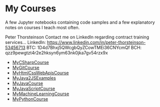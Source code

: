 # My Courses

A few Jupyter notebooks containing code samples and a few explanatory notes on courses I teach most often.

Peter Thorsteinson
Contact me on LinkedIn regarding contract training services...
LinkedIn: https://www.linkedin.com/in/peter-thorsteinson-53456713
BTC: 1D4d7Bhxj5QWcgbQyZCowTMEi36CNYcmQf
BCH: qzz9pewgtzt4r2e2hksyn6ym63nk0jka7gv54rzx9x

* [MyCSharpCourse](https://github.com/peterthorsteinson/MyCourses/tree/master/MyCSharpCourse)
* [MyGitCourse](https://github.com/peterthorsteinson/MyCourses/tree/master/MyCSharpCourse)
* [MyHtmlCssWebApisCourse](https://github.com/peterthorsteinson/MyCourses/tree/master/MyHtmlCssWebApisCourse)
* [MyJava2JSExamples](https://github.com/peterthorsteinson/MyCourses/tree/master/MyJava2JSExamples)
* [MyJavaCourse](https://github.com/peterthorsteinson/MyCourses/tree/master/MyJavaCourse)
* [MyJavaScriptCourse](https://github.com/peterthorsteinson/MyCourses/tree/master/MyJavaScriptCourse)
* [MyMachineLearningCourse](https://github.com/peterthorsteinson/MyCourses/tree/master/MyMachineLearningCourse)
* [MyPythonCourse](https://github.com/peterthorsteinson/MyCourses/tree/master/MyPythonCourse)


